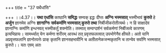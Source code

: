 +++
title = "37 यथैधांसि"

+++
।।4.37।। **यथा एधांसि** काष्ठानि **समिद्धः** सम्यक् इद्धः दीप्तः
**अग्निः भस्मसात्** भस्मीभावं **कुरुते** हे **अर्जुन** ज्ञानमेव अग्निः
**ज्ञानाग्निः** **सर्वकर्माणि भस्मसात् कुरुते तथा**
निर्बीजीकरोतीत्यर्थः। न हि साक्षादेव ज्ञानाग्निः कर्माणि इन्धनवत्
भस्मीकर्तुं शक्नोति। तस्मात् सम्यग्दर्शनं सर्वकर्मणां निर्बीजत्वे कारणम्
इत्यभिप्रायः। सामर्थ्यात् येन कर्मणा शरीरम् आरब्धं तत् प्रवृत्तफलत्वात्
उपभोगेनैव क्षीयते। अतो यानि अप्रवृत्तफलानि ज्ञानोत्पत्तेः प्राक् कृतानि
ज्ञानसहभावीनि च अतीतानेकजन्मकृतानि च तान्येव सर्वाणि भस्मसात्
कुरुते।। यतः एवम् अतः
